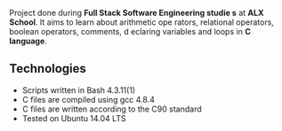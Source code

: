 Project done during **Full Stack Software Engineering studie
s** at **ALX School**. It aims to learn about arithmetic ope
rators, relational operators, boolean operators, comments, d
eclaring variables and loops in **C language**.

## Technologies
* Scripts written in Bash 4.3.11(1)
* C files are compiled using gcc 4.8.4
* C files are written according to the C90 standard
* Tested on Ubuntu 14.04 LTS
